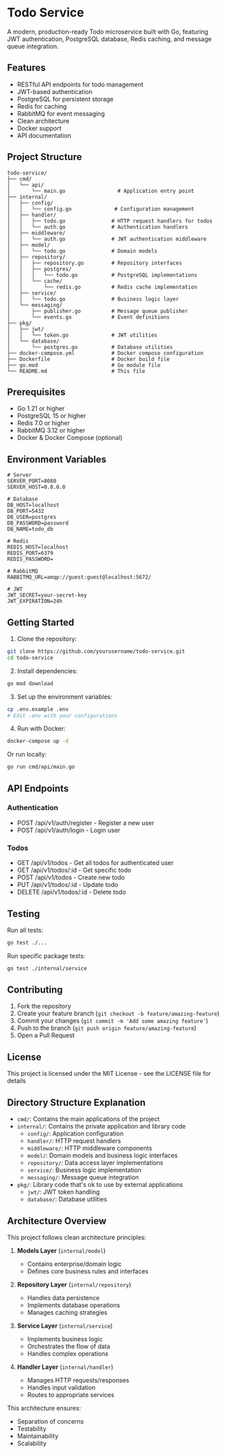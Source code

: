 # Todo Service

A modern, production-ready Todo microservice built with Go, featuring JWT authentication, PostgreSQL database, Redis caching, and message queue integration.

## Features

- RESTful API endpoints for todo management
- JWT-based authentication
- PostgreSQL for persistent storage
- Redis for caching
- RabbitMQ for event messaging
- Clean architecture
- Docker support
- API documentation

## Project Structure

```
todo-service/
├── cmd/
│   └── api/
│       └── main.go                 # Application entry point
├── internal/
│   ├── config/
│   │   └── config.go              # Configuration management
│   ├── handler/
│   │   ├── todo.go               # HTTP request handlers for todos
│   │   └── auth.go               # Authentication handlers
│   ├── middleware/
│   │   └── auth.go               # JWT authentication middleware
│   ├── model/
│   │   └── todo.go               # Domain models
│   ├── repository/
│   │   ├── repository.go         # Repository interfaces
│   │   ├── postgres/
│   │   │   └── todo.go           # PostgreSQL implementations
│   │   └── cache/
│   │       └── redis.go          # Redis cache implementation
│   ├── service/
│   │   └── todo.go               # Business logic layer
│   └── messaging/
│       ├── publisher.go          # Message queue publisher
│       └── events.go             # Event definitions
├── pkg/
│   ├── jwt/
│   │   └── token.go              # JWT utilities
│   └── database/
│       └── postgres.go           # Database utilities
├── docker-compose.yml            # Docker compose configuration
├── Dockerfile                    # Docker build file
├── go.mod                        # Go module file
└── README.md                     # This file
```

## Prerequisites

- Go 1.21 or higher
- PostgreSQL 15 or higher
- Redis 7.0 or higher
- RabbitMQ 3.12 or higher
- Docker & Docker Compose (optional)

## Environment Variables

```env
# Server
SERVER_PORT=8080
SERVER_HOST=0.0.0.0

# Database
DB_HOST=localhost
DB_PORT=5432
DB_USER=postgres
DB_PASSWORD=password
DB_NAME=todo_db

# Redis
REDIS_HOST=localhost
REDIS_PORT=6379
REDIS_PASSWORD=

# RabbitMQ
RABBITMQ_URL=amqp://guest:guest@localhost:5672/

# JWT
JWT_SECRET=your-secret-key
JWT_EXPIRATION=24h
```

## Getting Started

1. Clone the repository:
```bash
git clone https://github.com/yourusername/todo-service.git
cd todo-service
```

2. Install dependencies:
```bash
go mod download
```

3. Set up the environment variables:
```bash
cp .env.example .env
# Edit .env with your configurations
```

4. Run with Docker:
```bash
docker-compose up -d
```

Or run locally:
```bash
go run cmd/api/main.go
```

## API Endpoints

### Authentication
- POST /api/v1/auth/register - Register a new user
- POST /api/v1/auth/login - Login user

### Todos
- GET /api/v1/todos - Get all todos for authenticated user
- GET /api/v1/todos/:id - Get specific todo
- POST /api/v1/todos - Create new todo
- PUT /api/v1/todos/:id - Update todo
- DELETE /api/v1/todos/:id - Delete todo

## Testing

Run all tests:
```bash
go test ./...
```

Run specific package tests:
```bash
go test ./internal/service
```

## Contributing

1. Fork the repository
2. Create your feature branch (`git checkout -b feature/amazing-feature`)
3. Commit your changes (`git commit -m 'Add some amazing feature'`)
4. Push to the branch (`git push origin feature/amazing-feature`)
5. Open a Pull Request

## License

This project is licensed under the MIT License - see the LICENSE file for details

## Directory Structure Explanation

- `cmd/`: Contains the main applications of the project
- `internal/`: Contains the private application and library code
    - `config/`: Application configuration
    - `handler/`: HTTP request handlers
    - `middleware/`: HTTP middleware components
    - `model/`: Domain models and business logic interfaces
    - `repository/`: Data access layer implementations
    - `service/`: Business logic implementation
    - `messaging/`: Message queue integration
- `pkg/`: Library code that's ok to use by external applications
    - `jwt/`: JWT token handling
    - `database/`: Database utilities

## Architecture Overview

This project follows clean architecture principles:

1. **Models Layer** (`internal/model`)
    - Contains enterprise/domain logic
    - Defines core business rules and interfaces

2. **Repository Layer** (`internal/repository`)
    - Handles data persistence
    - Implements database operations
    - Manages caching strategies

3. **Service Layer** (`internal/service`)
    - Implements business logic
    - Orchestrates the flow of data
    - Handles complex operations

4. **Handler Layer** (`internal/handler`)
    - Manages HTTP requests/responses
    - Handles input validation
    - Routes to appropriate services

This architecture ensures:
- Separation of concerns
- Testability
- Maintainability
- Scalability